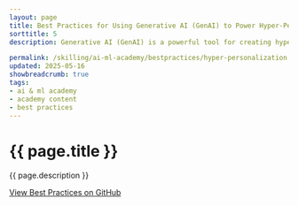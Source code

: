 ```yaml
---
layout: page
title: Best Practices for Using Generative AI (GenAI) to Power Hyper-Personalization
sorttitle: 5
description: Generative AI (GenAI) is a powerful tool for creating hyper-personalized experiences across various industries. By automating and scaling the generation of highly tailored content, recommendations, and interactions, organizations can enhance user engagement, build brand loyalty, and improve overall satisfaction. This document outlines best practices for using GenAI in hyper-personalization scenarios, with generalized insights derived from provided workflows.

permalink: /skilling/ai-ml-academy/bestpractices/hyper-personalization
updated: 2025-05-16
showbreadcrumb: true
tags:
- ai & ml academy
- academy content
- best practices
---
```


# {{ page.title }}

{{ page.description }}

[View Best Practices on GitHub](https://github.com/microsoft-partner-solutions-ai/best-practices/blob/main/hyper-personalization.md)
